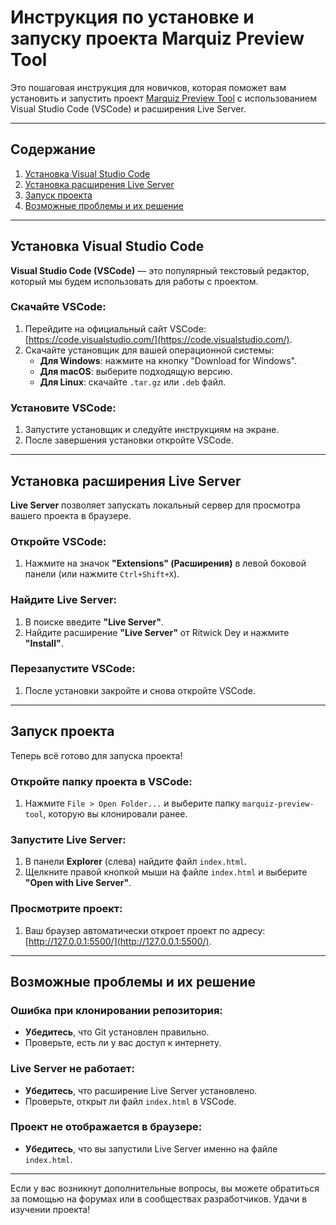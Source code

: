 # Инструкция по установке и запуску проекта Marquiz Preview Tool

Это пошаговая инструкция для новичков, которая поможет вам установить и запустить проект [Marquiz Preview Tool](https://github.com/latkn/marquiz-preview-tool) с использованием Visual Studio Code (VSCode) и расширения Live Server.

---

## Содержание
1. [Установка Visual Studio Code](#установка-visual-studio-code)
2. [Установка расширения Live Server](#установка-расширения-live-server)
3. [Запуск проекта](#запуск-проекта)
4. [Возможные проблемы и их решение](#возможные-проблемы-и-их-решение)

---

## Установка Visual Studio Code

**Visual Studio Code (VSCode)** — это популярный текстовый редактор, который мы будем использовать для работы с проектом.

### Скачайте VSCode:
1. Перейдите на официальный сайт VSCode: [https://code.visualstudio.com/](https://code.visualstudio.com/).
2. Скачайте установщик для вашей операционной системы:
   - **Для Windows**: нажмите на кнопку "Download for Windows".
   - **Для macOS**: выберите подходящую версию.
   - **Для Linux**: скачайте `.tar.gz` или `.deb` файл.

### Установите VSCode:
1. Запустите установщик и следуйте инструкциям на экране.
2. После завершения установки откройте VSCode.

---

## Установка расширения Live Server

**Live Server** позволяет запускать локальный сервер для просмотра вашего проекта в браузере.

### Откройте VSCode:
1. Нажмите на значок **"Extensions" (Расширения)** в левой боковой панели (или нажмите `Ctrl+Shift+X`).

### Найдите Live Server:
1. В поиске введите **"Live Server"**.
2. Найдите расширение **"Live Server"** от Ritwick Dey и нажмите **"Install"**.

### Перезапустите VSCode:
1. После установки закройте и снова откройте VSCode.

---

## Запуск проекта

Теперь всё готово для запуска проекта!

### Откройте папку проекта в VSCode:
1. Нажмите `File > Open Folder...` и выберите папку `marquiz-preview-tool`, которую вы клонировали ранее.

### Запустите Live Server:
1. В панели **Explorer** (слева) найдите файл `index.html`.
2. Щелкните правой кнопкой мыши на файле `index.html` и выберите **"Open with Live Server"**.

### Просмотрите проект:
1. Ваш браузер автоматически откроет проект по адресу:
   [http://127.0.0.1:5500/](http://127.0.0.1:5500/).

---

## Возможные проблемы и их решение

### Ошибка при клонировании репозитория:
- **Убедитесь**, что Git установлен правильно.
- Проверьте, есть ли у вас доступ к интернету.

### Live Server не работает:
- **Убедитесь**, что расширение Live Server установлено.
- Проверьте, открыт ли файл `index.html` в VSCode.

### Проект не отображается в браузере:
- **Убедитесь**, что вы запустили Live Server именно на файле `index.html`.

---

Если у вас возникнут дополнительные вопросы, вы можете обратиться за помощью на форумах или в сообществах разработчиков. Удачи в изучении проекта!
